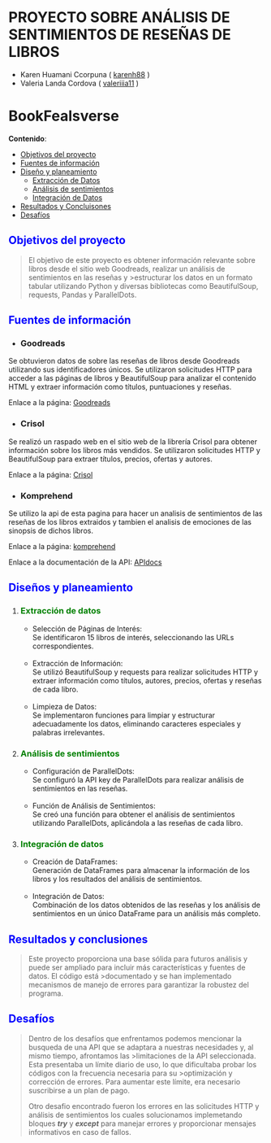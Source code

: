 # PROYECTO SOBRE ANÁLISIS DE SENTIMIENTOS DE RESEÑAS DE LIBROS
- Karen Huamani Ccorpuna ( [karenh88](https://github.com/karenh88) )
- Valeria Landa Cordova  ( [valeriiia11](https://github.com/Valeriiia11) )<br>

# BookFealsverse

<b>Contenido</b>:
- [Objetivos del proyecto](#objetivos)
- [Fuentes de información](#fuentes)
- [Diseño y planeamiento](#diseño)
  - [Extracción de Datos](#extraccion)
  - [Análisis de sentimientos](#analisis)
  - [Integración de Datos](#integracion)
- [Resultados y Concluisones](#resultados)
- [Desafíos](#retos)

## <font color=blue>Objetivos del proyecto</font>

>El objetivo de este proyecto es obtener información relevante sobre libros desde el sitio web Goodreads, realizar un análisis de sentimientos en las reseñas y >estructurar los datos en un formato tabular utilizando Python y diversas bibliotecas como BeautifulSoup, requests, Pandas y ParallelDots.

## <font color=blue>Fuentes de información</font>

- ### Goodreads
Se obtuvieron datos de sobre las reseñas de libros desde Goodreads utilizando sus identificadores únicos. Se utilizaron solicitudes HTTP para acceder a las páginas de libros y BeautifulSoup para analizar el contenido HTML y extraer información como títulos, puntuaciones y reseñas.

Enlace a la página: [Goodreads](https://www.goodreads.com/)

- ### Crisol
Se realizó un raspado web en el sitio web de la librería Crisol para obtener información sobre los libros más vendidos. Se utilizaron solicitudes HTTP y BeautifulSoup para extraer títulos, precios, ofertas y autores.

Enlace a la página: [Crisol](https://www.crisol.com.pe/)

- ### Komprehend
Se utilizo la api de esta pagina para hacer un analisis de sentimientos de las reseñas de los libros extraidos y tambien el analisis de emociones de las sinopsis de dichos libros.

Enlace a la página: [komprehend](https://komprehend.io)

Enlace a la documentación de la API: [APIdocs](https://apis.paralleldots.com/text_docs/index.html)


## <font color=blue>Diseños y planeamiento </font>


1. ### <font color=green>Extracción de datos </font>
    - Selección de Páginas de Interés:<br>
  Se identificaron 15 libros de interés, seleccionando las URLs correspondientes.<br><br>
    - Extracción de Información:<br>
  Se utilizó BeautifulSoup y requests para realizar solicitudes HTTP y extraer información como títulos, autores, precios, ofertas y reseñas de cada libro.<br><br>
    - Limpieza de Datos:<br>
  Se implementaron funciones para limpiar y estructurar adecuadamente los datos, eliminando caracteres especiales y palabras irrelevantes.

2. ### <font color=green>Análisis de sentimientos </font>
    - Configuración de ParallelDots:<br>
  Se configuró la API key de ParallelDots para realizar análisis de sentimientos en las reseñas.<br><br>
    - Función de Análisis de Sentimientos:<br>
  Se creó una función para obtener el análisis de sentimientos utilizando ParallelDots, aplicándola a las reseñas de cada libro.

3. ### <font color=green>Integración de datos </font>
    - Creación de DataFrames:<br>
  Generación de DataFrames para almacenar la información de los libros y los resultados del análisis de sentimientos.<br><br>
    - Integración de Datos:<br>
  Combinación de los datos obtenidos de las reseñas y los análisis de sentimientos en un único DataFrame para un análisis más completo.


## <font color=blue>Resultados y conclusiones </font>
>Este proyecto proporciona una base sólida para futuros análisis y puede ser ampliado para incluir más características y fuentes de datos. El código está >documentado y se han implementado mecanismos de manejo de errores para garantizar la robustez del programa.


## <font color=blue>Desafíos </font>

>Dentro de los desafíos que enfrentamos podemos mencionar la busqueda de una API que se adaptara a nuestras necesidades y, al mismo tiempo, afrontamos las >limitaciones de la API seleccionada. Esta presentaba un límite diario de uso, lo que dificultaba probar los códigos con la frecuencia necesaria para su >optimización y corrección de errores. Para aumentar este límite, era necesario suscribirse a un plan de pago.
>
>Otro desafio encontrado fueron los errores en las solicitudes HTTP y análisis de sentimientos los cuales solucionamos implemetando bloques ***try*** y ***except*** para manejar errores y proporcionar mensajes informativos en caso de fallos.
